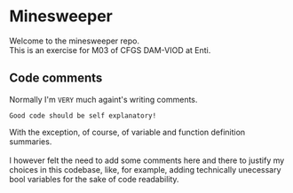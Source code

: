 # Minesweeper

Welcome to the minesweeper repo.<br>
This is an exercise for M03 of CFGS DAM-VIOD at Enti.

## Code comments

Normally I'm `VERY` much againt's writing comments.

```
Good code should be self explanatory!
```

With the exception, of course, of variable and function definition summaries.
<br>
<br>
I however felt the need to add some comments here and there to justify my choices in this codebase, like, for example, adding technically unecessary bool variables for the sake of code readability.
